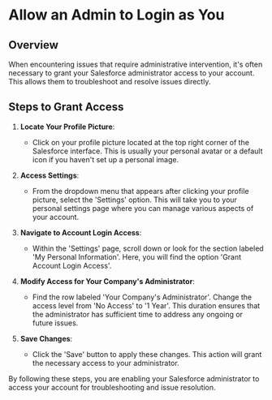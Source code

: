 # Allow an Admin to Login as You

## Overview
When encountering issues that require administrative intervention, it's often necessary to grant your Salesforce administrator access to your account. This allows them to troubleshoot and resolve issues directly.

## Steps to Grant Access
1. **Locate Your Profile Picture**: 
   - Click on your profile picture located at the top right corner of the Salesforce interface. This is usually your personal avatar or a default icon if you haven't set up a personal image.

2. **Access Settings**: 
   - From the dropdown menu that appears after clicking your profile picture, select the 'Settings' option. This will take you to your personal settings page where you can manage various aspects of your account.

3. **Navigate to Account Login Access**: 
   - Within the 'Settings' page, scroll down or look for the section labeled 'My Personal Information'. Here, you will find the option 'Grant Account Login Access'.

4. **Modify Access for Your Company's Administrator**: 
   - Find the row labeled 'Your Company's Administrator'. Change the access level from 'No Access' to '1 Year'. This duration ensures that the administrator has sufficient time to address any ongoing or future issues.

5. **Save Changes**: 
   - Click the 'Save' button to apply these changes. This action will grant the necessary access to your administrator.

By following these steps, you are enabling your Salesforce administrator to access your account for troubleshooting and issue resolution.
